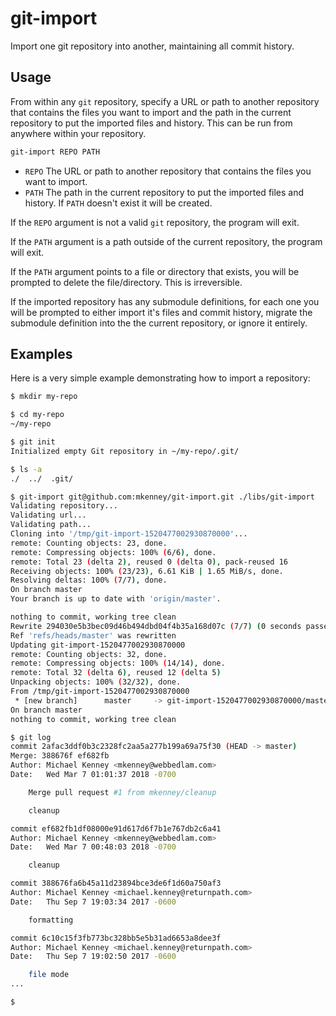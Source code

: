 # git-import

Import one git repository into another, maintaining all commit history.

## Usage

From within any `git` repository, specify a URL or path to another repository that contains the files you want to import and the path in the current repository to put the imported files and history. This can be run from anywhere within your repository.

```sh
git-import REPO PATH
```

* `REPO` The URL or path to another repository that contains the files you want to import.
* `PATH` The path in the current repository to put the imported files and history. If `PATH` doesn't exist it will be created.

If the `REPO` argument is not a valid `git` repository, the program will exit.

If the `PATH` argument is a path outside of the current repository, the program will exit.

If the `PATH` argument points to a file or directory that exists, you will be prompted to delete the file/directory. This is irreversible.

If the imported repository has any submodule definitions, for each one you will be prompted to either import it's files and commit history, migrate the submodule definition into the the current repository, or ignore it entirely.

## Examples

Here is a very simple example demonstrating how to import a repository:

```sh
$ mkdir my-repo

$ cd my-repo
~/my-repo

$ git init
Initialized empty Git repository in ~/my-repo/.git/

$ ls -a
./  ../  .git/

$ git-import git@github.com:mkenney/git-import.git ./libs/git-import
Validating repository...
Validating url...
Validating path...
Cloning into '/tmp/git-import-1520477002930870000'...
remote: Counting objects: 23, done.
remote: Compressing objects: 100% (6/6), done.
remote: Total 23 (delta 2), reused 0 (delta 0), pack-reused 16
Receiving objects: 100% (23/23), 6.61 KiB | 1.65 MiB/s, done.
Resolving deltas: 100% (7/7), done.
On branch master
Your branch is up to date with 'origin/master'.

nothing to commit, working tree clean
Rewrite 294030e5b3bec09d46b494dbd04f4b35a168d07c (7/7) (0 seconds passed, remaining 0 predicted)
Ref 'refs/heads/master' was rewritten
Updating git-import-1520477002930870000
remote: Counting objects: 32, done.
remote: Compressing objects: 100% (14/14), done.
remote: Total 32 (delta 6), reused 12 (delta 5)
Unpacking objects: 100% (32/32), done.
From /tmp/git-import-1520477002930870000
 * [new branch]      master     -> git-import-1520477002930870000/master
On branch master
nothing to commit, working tree clean

$ git log
commit 2afac3ddf0b3c2328fc2aa5a277b199a69a75f30 (HEAD -> master)
Merge: 388676f ef682fb
Author: Michael Kenney <mkenney@webbedlam.com>
Date:   Wed Mar 7 01:01:37 2018 -0700

    Merge pull request #1 from mkenney/cleanup

    cleanup

commit ef682fb1df08000e91d617d6f7b1e767db2c6a41
Author: Michael Kenney <mkenney@webbedlam.com>
Date:   Wed Mar 7 00:48:03 2018 -0700

    cleanup

commit 388676fa6b45a11d23894bce3de6f1d60a750af3
Author: Michael Kenney <michael.kenney@returnpath.com>
Date:   Thu Sep 7 19:03:34 2017 -0600

    formatting

commit 6c10c15f3fb773bc328bb5e5b31ad6653a8dee3f
Author: Michael Kenney <michael.kenney@returnpath.com>
Date:   Thu Sep 7 19:02:50 2017 -0600

    file mode
...

$
```